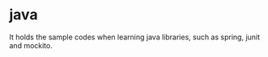 java
====
It holds the sample codes when learning java libraries, such as spring, junit and mockito.
